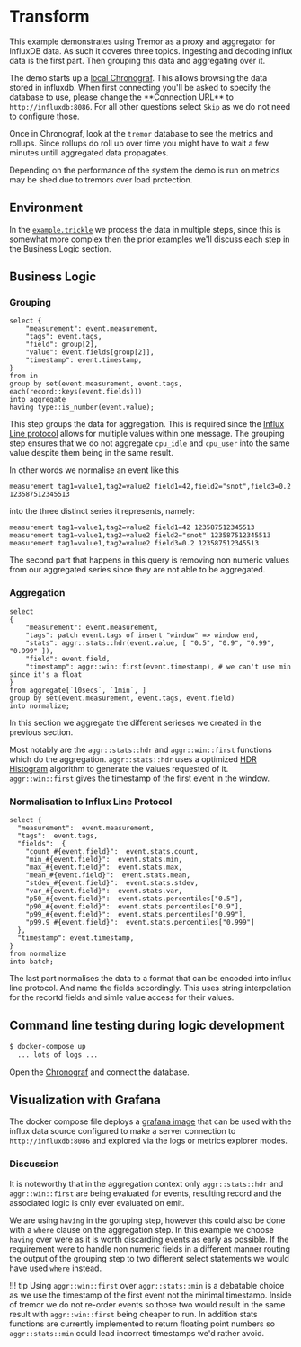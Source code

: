 # Transform

This example demonstrates using Tremor as a proxy and aggregator for InfluxDB data. As such it coveres three topics. Ingesting and decoding influx data is the first part. Then grouping this data and aggregating over it.

The demo starts up a [local Chronograf](http://localhost:8888). This allows browsing the data stored in influxdb. When first connecting you'll be asked to specify the database to use, please change the \*\*Connection URL\*\* to `http://influxdb:8086`. For all other questions select `Skip` as we do not need to configure those.

Once in Chronograf, look at the `tremor` database to see the metrics and rollups. Since rollups do roll up over time you might have to wait a few minutes untill aggregated data propagates.

Depending on the performance of the system the demo is run on metrics may be shed due to tremors over load protection.

## Environment

In the [`example.trickle`](etc/tremor/config/example.trickle) we process the data in multiple steps, since this is somewhat more complex then the prior examples we'll discuss each step in the Business Logic section.

## Business Logic

### Grouping

```trickle
select {
    "measurement": event.measurement,
    "tags": event.tags,
    "field": group[2],
    "value": event.fields[group[2]],
    "timestamp": event.timestamp,
}
from in
group by set(event.measurement, event.tags, each(record::keys(event.fields)))
into aggregate
having type::is_number(event.value);
```

This step groups the data for aggregation. This is required since the [Influx Line protocol](https://docs.influxdata.com/influxdb/v1.7/write_protocols/line_protocol_tutorial/) allows for multiple values within one message. The grouping step ensures that we do not aggregate `cpu_idle` and `cpu_user` into the same value despite them being in the same result.

In other words we normalise an event like this

```influx
measurement tag1=value1,tag2=value2 field1=42,field2="snot",field3=0.2 123587512345513
```

into the three distinct series it represents, namely:

```influx
measurement tag1=value1,tag2=value2 field1=42 123587512345513
measurement tag1=value1,tag2=value2 field2="snot" 123587512345513
measurement tag1=value1,tag2=value2 field3=0.2 123587512345513
```

The second part that happens in this query is removing non numeric values from our aggregated series since they are not able to be aggregated.

### Aggregation

```trickle
select
{
    "measurement": event.measurement,
    "tags": patch event.tags of insert "window" => window end,
    "stats": aggr::stats::hdr(event.value, [ "0.5", "0.9", "0.99", "0.999" ]),
    "field": event.field,
    "timestamp": aggr::win::first(event.timestamp), # we can't use min since it's a float
}
from aggregate[`10secs`, `1min`, ]
group by set(event.measurement, event.tags, event.field)
into normalize;
```

In this section we aggregate the different serieses we created in the previous section.

Most notably are the `aggr::stats::hdr` and `aggr::win::first` functions which do the aggregation. `aggr::stats::hdr` uses a optimized [HDR Histogram](http://hdrhistogram.org/) algorithm to generate the values requested of it. `aggr::win::first` gives the timestamp of the first event in the window.

### Normalisation to Influx Line Protocol

```tremor
select {
  "measurement":  event.measurement,
  "tags":  event.tags,
  "fields":  {
    "count_#{event.field}":  event.stats.count,
    "min_#{event.field}":  event.stats.min,
    "max_#{event.field}":  event.stats.max,
    "mean_#{event.field}":  event.stats.mean,
    "stdev_#{event.field}":  event.stats.stdev,
    "var_#{event.field}":  event.stats.var,
    "p50_#{event.field}":  event.stats.percentiles["0.5"],
    "p90_#{event.field}":  event.stats.percentiles["0.9"],
    "p99_#{event.field}":  event.stats.percentiles["0.99"],
    "p99.9_#{event.field}":  event.stats.percentiles["0.999"]
  },
  "timestamp": event.timestamp,
}
from normalize
into batch;
```

The last part normalises the data to a format that can be encoded into influx line protocol. And name the fields accordingly. This uses string interpolation for the recortd fields and simle value access for their values.

## Command line testing during logic development

```bash
$ docker-compose up
  ... lots of logs ...
```

Open the [Chronograf](http://localhost:8888) and connect the database.

## Visualization with Grafana

The docker compose file deploys a [grafana image](http://localhost:3000) that can be used with the
influx data source configured to make a server connection to `http://influxdb:8086`
and explored via the logs or metrics explorer modes.

### Discussion

It is noteworthy that in the aggregation context only `aggr::stats::hdr` and `aggr::win::first` are being evaluated for events, resulting record and the associated logic is only ever evaluated on emit.

We are using `having` in the goruping step, however this could also be done with a `where` clause on the aggregation step. In this example we choose `having` over were as it is worth discarding events as early as possible. If the requirement were to handle non numeric fields in a different manner routing the output of the grouping step to two different select statements we would have used `where` instead.

!!! tip
    Using `aggr::win::first` over `aggr::stats::min` is a debatable choice as we use the timestamp of the first event not the minimal timestamp. Inside of tremor we do not re-order events so those two would result in the same result with `aggr::win::first` being cheaper to run. In addition stats functions are currently implemented to return floating point numbers so `aggr::stats::min` could lead incorrect timestamps we'd rather avoid.

